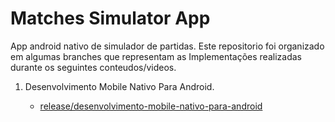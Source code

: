 # Matches Simulator App
App android nativo de simulador de partidas. Este repositorio foi organizado em algumas branches que representam as Implementações realizadas durante os seguintes conteudos/videos.

1. Desenvolvimento Mobile Nativo Para Android.
    
    - [release/desenvolvimento-mobile-nativo-para-android](https://github.com/Buenovictor25/Matches-Simulator-App/tree/release/desenvolvimento-mobile-nativo-para-android)
